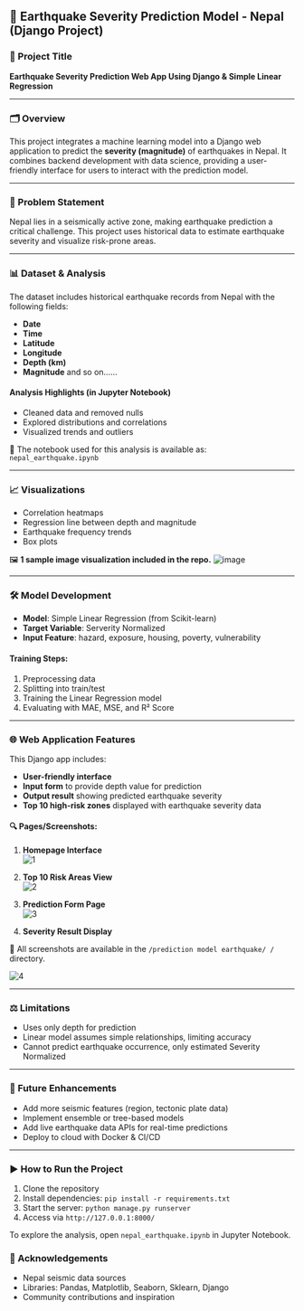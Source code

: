 ## 🌋 Earthquake Severity Prediction Model - Nepal (Django Project)

### 🔢 Project Title
**Earthquake Severity Prediction Web App Using Django & Simple Linear Regression**

---

### 🗂️ Overview
This project integrates a machine learning model into a Django web application to predict the **severity (magnitude)** of earthquakes in Nepal. It combines backend development with data science, providing a user-friendly interface for users to interact with the prediction model.

---

### 🧠 Problem Statement
Nepal lies in a seismically active zone, making earthquake prediction a critical challenge. This project uses historical data to estimate earthquake severity and visualize risk-prone areas.

---

### 📊 Dataset & Analysis
The dataset includes historical earthquake records from Nepal with the following fields:
- **Date**
- **Time**
- **Latitude**
- **Longitude**
- **Depth (km)**
- **Magnitude**
  and so on......

#### Analysis Highlights (in Jupyter Notebook)
- Cleaned data and removed nulls
- Explored distributions and correlations
- Visualized trends and outliers

📁 The notebook used for this analysis is available as: `nepal_earthquake.ipynb`

---

### 📈 Visualizations
- Correlation heatmaps
- Regression line between depth and magnitude
- Earthquake frequency trends
- Box plots

🖼️ **1 sample image visualization included in the repo.**
![image](https://github.com/user-attachments/assets/0853708c-5ecb-4d75-8710-9ba1d9d24f25)


---

### 🛠️ Model Development
- **Model**: Simple Linear Regression (from Scikit-learn)
- **Target Variable**: Serverity Normalized
- **Input Feature**: hazard, exposure, housing, poverty, vulnerability

#### Training Steps:
1. Preprocessing data
2. Splitting into train/test
3. Training the Linear Regression model
4. Evaluating with MAE, MSE, and R² Score

---

### 🌐 Web Application Features
This Django app includes:
- **User-friendly interface**
- **Input form** to provide depth value for prediction
- **Output result** showing predicted earthquake severity
- **Top 10 high-risk zones** displayed with earthquake severity data

#### 🔍 Pages/Screenshots:
1. **Homepage Interface**  
![1](https://github.com/user-attachments/assets/e1b3d5d6-b898-46d3-a13a-8e9de1a9131d)


2. **Top 10 Risk Areas View**  
![2](https://github.com/user-attachments/assets/000e4bb2-0635-4611-a7c6-b6a596c2e55c)


3. **Prediction Form Page**  
![3](https://github.com/user-attachments/assets/3ae09f35-72ba-48ae-a9b5-0c0a6bd83a39)


4. **Severity Result Display**  

📸 All screenshots are available in the `/prediction model earthquake/
/` directory.
<br>

![4](https://github.com/user-attachments/assets/a7f90bd8-9662-43ba-99a6-27854200118f)

---

### ⚖️ Limitations
- Uses only depth for prediction
- Linear model assumes simple relationships, limiting accuracy
- Cannot predict earthquake occurrence, only estimated Severity Normalized

---

### 🚀 Future Enhancements
- Add more seismic features (region, tectonic plate data)
- Implement ensemble or tree-based models
- Add live earthquake data APIs for real-time predictions
- Deploy to cloud with Docker & CI/CD

---

### ▶️ How to Run the Project
1. Clone the repository
2. Install dependencies: `pip install -r requirements.txt`
3. Start the server: `python manage.py runserver`
4. Access via `http://127.0.0.1:8000/`

To explore the analysis, open `nepal_earthquake.ipynb` in Jupyter Notebook.


### 🙏 Acknowledgements
- Nepal seismic data sources
- Libraries: Pandas, Matplotlib, Seaborn, Sklearn, Django
- Community contributions and inspiration
